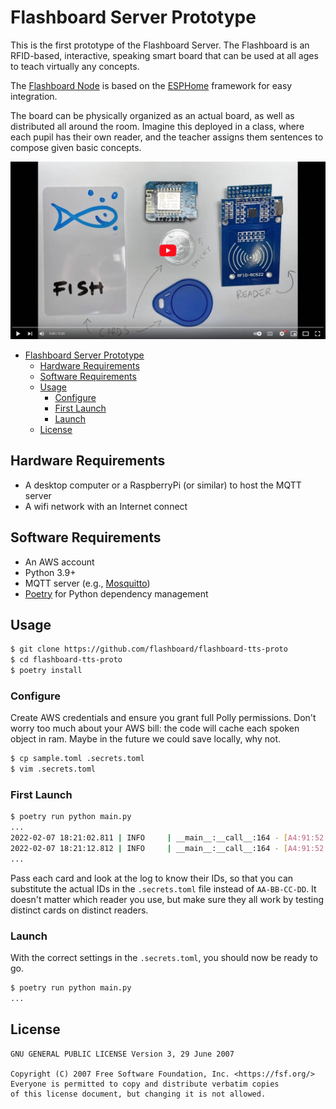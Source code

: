 # Flashboard Server Prototype

This is the first prototype of the Flashboard Server. The Flashboard is an
RFID-based, interactive, speaking smart board that can be used at all ages to
teach virtually any concepts.

The [Flashboard Node](https://github.com/flashboard/flashboard-node-proto) is
based on the [ESPHome](https://esphome.io) framework for easy integration.

The board can be physically organized as an actual board, as well as distributed
all around the room. Imagine this deployed in a class, where each pupil has
their own reader, and the teacher assigns them sentences to compose given basic
concepts.

[![Demo](i/yt.jpg)](https://www.youtube.com/watch?v=T4SWnModmsQ)

- [Flashboard Server Prototype](#flashboard-server-prototype)
    - [Hardware Requirements](#hardware-requirements)
    - [Software Requirements](#software-requirements)
    - [Usage](#usage)
        - [Configure](#configure)
        - [First Launch](#first-launch)
        - [Launch](#launch)
    - [License](#license)

## Hardware Requirements

- A desktop computer or a RaspberryPi (or similar) to host the MQTT server
- A wifi network with an Internet connect

## Software Requirements

- An AWS account
- Python 3.9+
- MQTT server (e.g., [Mosquitto](https://mosquitto.org/))
- [Poetry](https://python-poetry.org/) for Python dependency management

## Usage

```bash
$ git clone https://github.com/flashboard/flashboard-tts-proto
$ cd flashboard-tts-proto
$ poetry install
```

### Configure

Create AWS credentials and ensure you grant full Polly permissions. Don't worry
too much about your AWS bill: the code will cache each spoken object in ram.
Maybe in the future we could save locally, why not.

```bash
$ cp sample.toml .secrets.toml
$ vim .secrets.toml
```

### First Launch

```bash
$ poetry run python main.py
...
2022-02-07 18:21:02.811 | INFO     | __main__:__call__:164 - [A4:91:52:51:56:81] 03-B6-DD-26
2022-02-07 18:21:12.812 | INFO     | __main__:__call__:164 - [A4:91:52:51:56:81] 71-88-CC-26
...
```

Pass each card and look at the log to know their IDs, so that you can substitute
the actual IDs in the `.secrets.toml` file instead of `AA-BB-CC-DD`. It doesn't
matter which reader you use, but make sure they all work by testing distinct
cards on distinct readers.

### Launch

With the correct settings in the `.secrets.toml`, you should now be ready to go.

```bash
$ poetry run python main.py
...
```

## License

```
GNU GENERAL PUBLIC LICENSE Version 3, 29 June 2007

Copyright (C) 2007 Free Software Foundation, Inc. <https://fsf.org/>
Everyone is permitted to copy and distribute verbatim copies
of this license document, but changing it is not allowed.
```
